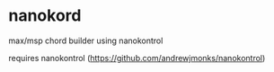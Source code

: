nanokord
========

max/msp chord builder using nanokontrol

requires nanokontrol (https://github.com/andrewjmonks/nanokontrol)